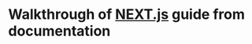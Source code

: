 # Walkthrough of [NEXT.js](https://nextjs.org/learn/foundations/about-nextjs) guide from documentation